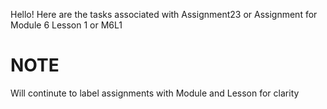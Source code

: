 Hello! Here are the tasks associated with Assignment23 or Assignment for Module 6 Lesson 1 or M6L1

# NOTE
Will continute to label assignments with Module and Lesson for clarity
